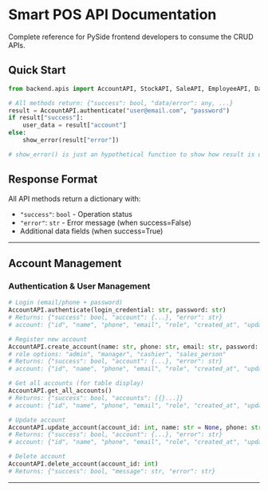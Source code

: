 # Smart POS API Documentation

Complete reference for PySide frontend developers to consume the CRUD APIs.

## Quick Start

```python
from backend.apis import AccountAPI, StockAPI, SaleAPI, EmployeeAPI, DamageAPI, ExpenditureAPI, ReturnAPI, BusinessLogic

# All methods return: {"success": bool, "data/error": any, ...}
result = AccountAPI.authenticate("user@email.com", "password")
if result["success"]:
    user_data = result["account"]
else:
    show_error(result["error"])

# show_error() is just an hypothetical function to show how result is used
```

## Response Format

All API methods return a dictionary with:
- `"success"`: `bool` - Operation status
- `"error"`: `str` - Error message (when success=False)
- Additional data fields (when success=True)

---

## Account Management

### Authentication & User Management

```python
# Login (email/phone + password)
AccountAPI.authenticate(login_credential: str, password: str)
# Returns: {"success": bool, "account": {...}, "error": str}
# account: {"id", "name", "phone", "email", "role", "created_at", "updated_at"}

# Register new account
AccountAPI.create_account(name: str, phone: str, email: str, password: str, role: str = "admin")
# role options: "admin", "manager", "cashier", "sales_person"
# Returns: {"success": bool, "account": {...}, "error": str}
# account: {"id", "name", "phone", "email", "role", "created_at", "updated_at"}

# Get all accounts (for table display)
AccountAPI.get_all_accounts()
# Returns: {"success": bool, "accounts": [{}...]}
# account: {"id", "name", "phone", "email", "role", "created_at", "updated_at"}

# Update account
AccountAPI.update_account(account_id: int, name: str = None, phone: str = None, email: str = None, password: str = None, role: str = None)
# Returns: {"success": bool, "account": {...}, "error": str}
# account: {"id", "name", "phone", "email", "role", "created_at", "updated_at"}

# Delete account
AccountAPI.delete_account(account_id: int)
# Returns: {"success": bool, "message": str, "error": str}
```

---